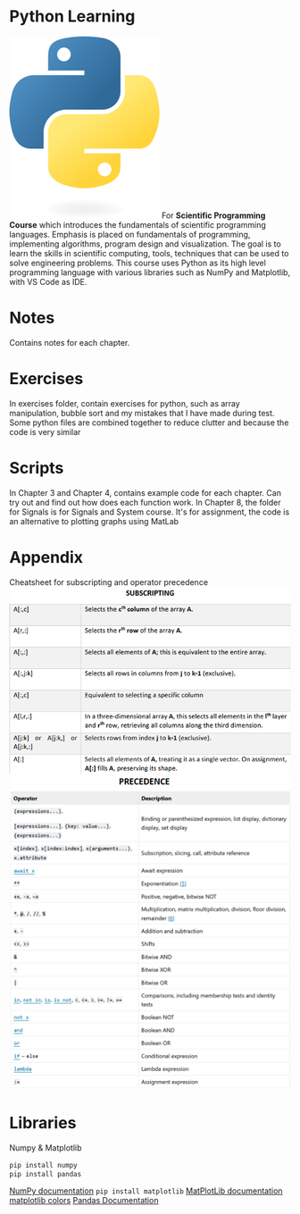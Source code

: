 # Python Learning
![python_logo](python-logo-only.png)
For **Scientific Programming Course** which introduces the fundamentals of scientific programming languages. Emphasis is placed on fundamentals of programming, implementing algorithms, program design and visualization. The goal is to learn the skills in scientific computing, tools, techniques that can be used to solve engineering problems. This course uses Python as its high level programming language with various libraries such as NumPy and Matplotlib, with VS Code as IDE.

# **Notes**
Contains notes for each chapter.

# **Exercises**
In exercises folder, contain exercises for python, such as array manipulation, bubble sort and my mistakes that I have made during test.
Some python files are combined together to reduce clutter and because the code is very similar

# Scripts
In Chapter 3 and Chapter 4, contains example code for each chapter. Can try out and find out how does each function work.
In Chapter 8, the folder for Signals is for Signals and System course. It's for assignment, the code is an alternative to plotting graphs using MatLab

# Appendix
Cheatsheet for subscripting and operator precedence
![subscripting](image.png)
![operator precedence](image-1.png)

# Libraries
Numpy & Matplotlib
```
pip install numpy
pip install pandas
```
[NumPy documentation](https://numpy.org/doc/stable/user/absolute_beginners.html)
```pip install matplotlib```
[MatPlotLib documentation](https://matplotlib.org/stable/index.html)
[matplotlib colors](https://i.sstatic.net/lFZum.png)
[Pandas Documentation]()